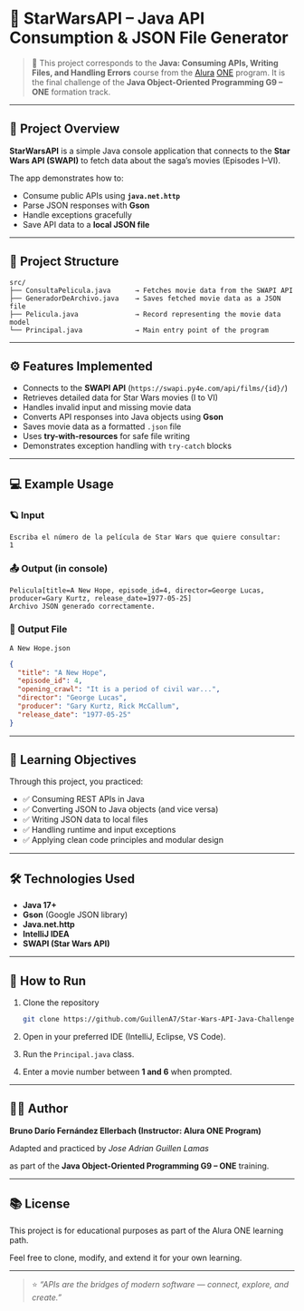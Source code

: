 # 🌌 StarWarsAPI – Java API Consumption & JSON File Generator

> 🧭 This project corresponds to the **Java: Consuming APIs, Writing Files, and Handling Errors** course
> from the [Alura](https://www.aluracursos.com/) [ONE](https://www.oracle.com/mx/education/oracle-next-education/) program.
> It is the final challenge of the **Java Object-Oriented Programming G9 – ONE** formation track.

---

## 🧠 Project Overview

**StarWarsAPI** is a simple Java console application that connects to the **Star Wars API (SWAPI)** to fetch data about the saga’s movies (Episodes I–VI).

The app demonstrates how to:

* Consume public APIs using **`java.net.http`**
* Parse JSON responses with **Gson**
* Handle exceptions gracefully
* Save API data to a **local JSON file**

---

## 🧩 Project Structure

```
src/
├── ConsultaPelicula.java      → Fetches movie data from the SWAPI API
├── GeneradorDeArchivo.java    → Saves fetched movie data as a JSON file
├── Pelicula.java              → Record representing the movie data model
└── Principal.java             → Main entry point of the program
```

---

## ⚙️ Features Implemented

* Connects to the **SWAPI API** (`https://swapi.py4e.com/api/films/{id}/`)
* Retrieves detailed data for Star Wars movies (I to VI)
* Handles invalid input and missing movie data
* Converts API responses into Java objects using **Gson**
* Saves movie data as a formatted `.json` file
* Uses **try-with-resources** for safe file writing
* Demonstrates exception handling with `try-catch` blocks

---

## 💻 Example Usage

### 🪐 Input

```
Escriba el número de la película de Star Wars que quiere consultar:
1
```

### 📤 Output (in console)

```
Pelicula[title=A New Hope, episode_id=4, director=George Lucas, producer=Gary Kurtz, release_date=1977-05-25]
Archivo JSON generado correctamente.
```

### 📁 Output File

`A New Hope.json`

```json
{
  "title": "A New Hope",
  "episode_id": 4,
  "opening_crawl": "It is a period of civil war...",
  "director": "George Lucas",
  "producer": "Gary Kurtz, Rick McCallum",
  "release_date": "1977-05-25"
}
```

---

## 🧾 Learning Objectives

Through this project, you practiced:

* ✅ Consuming REST APIs in Java
* ✅ Converting JSON to Java objects (and vice versa)
* ✅ Writing JSON data to local files
* ✅ Handling runtime and input exceptions
* ✅ Applying clean code principles and modular design

---

## 🛠️ Technologies Used

* **Java 17+**
* **Gson** (Google JSON library)
* **Java.net.http**
* **IntelliJ IDEA**
* **SWAPI (Star Wars API)**

---

## 🚀 How to Run

1. Clone the repository

   ```bash
   git clone https://github.com/GuillenA7/Star-Wars-API-Java-Challenge-Alura-ONE-.git
   ```

2. Open in your preferred IDE (IntelliJ, Eclipse, VS Code).

3. Run the `Principal.java` class.

4. Enter a movie number between **1 and 6** when prompted.

---

## 🧑‍💻 Author

**Bruno Darío Fernández Ellerbach (Instructor: Alura ONE Program)**

Adapted and practiced by *Jose Adrian Guillen Lamas*

as part of the **Java Object-Oriented Programming G9 – ONE** training.

---

## 📚 License

This project is for educational purposes as part of the Alura ONE learning path.

Feel free to clone, modify, and extend it for your own learning.

---

> ⭐ *“APIs are the bridges of modern software — connect, explore, and create.”*
